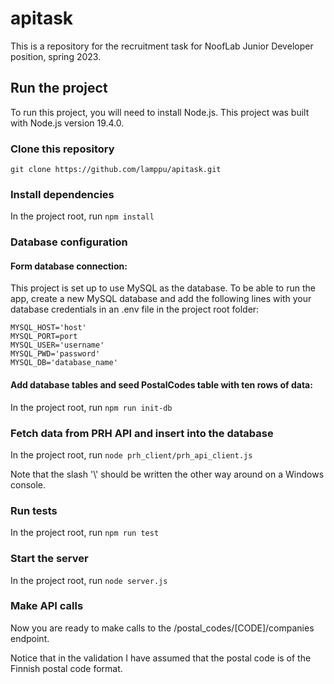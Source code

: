 # apitask

This is a repository for the recruitment task for NoofLab Junior Developer position, spring 2023.

## Run the project

To run this project, you will need to install Node.js. This project was built with Node.js version 19.4.0.

### Clone this repository
```git clone https://github.com/lamppu/apitask.git```

### Install dependencies
In the project root, run ```npm install```

### Database configuration
#### Form database connection:

This project is set up to use MySQL as the database. To be able to run the app, create a new MySQL database and add the following lines with your database credentials in an .env file in the project root folder:

```
MYSQL_HOST='host'
MYSQL_PORT=port
MYSQL_USER='username'
MYSQL_PWD='password'
MYSQL_DB='database_name'
```

#### Add database tables and seed PostalCodes table with ten rows of data:

In the project root, run ```npm run init-db```

### Fetch data from PRH API and insert into the database

In the project root, run ```node prh_client/prh_api_client.js```

Note that the slash '\\' should be written the other way around on a Windows console.

### Run tests

In the project root, run ```npm run test```

### Start the server

In the project root, run ```node server.js```

### Make API calls

Now you are ready to make calls to the /postal_codes/[CODE]/companies endpoint.

Notice that in the validation I have assumed that the postal code is of the Finnish postal code format.

